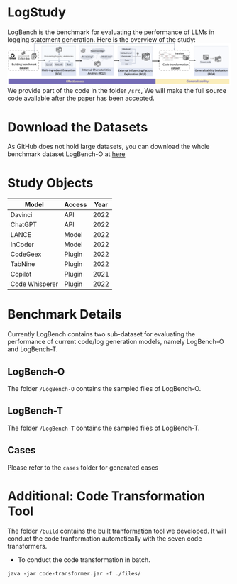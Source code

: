 # LogStudy
LogBench is the benchmark for evaluating the performance of LLMs in logging statement generation.
Here is the overview of the study:
![overview](img/overview.png)
We provide part of the code in the folder `/src`, We will make the full source code available after the paper has been accepted.
# Download the Datasets
As GitHub does not hold large datasets, you can download the whole benchmark dataset LogBench-O at [here](https://drive.google.com/file/d/13EV-rIFEwVrLGnpNIcpF3u9NSOh_gCNM/view?usp=sharing)

# Study Objects
| Model        | Access | Year |
| ------------ | ------ | ---- |
| Davinci      | API    | 2022 |
| ChatGPT      | API    | 2022 |
| LANCE        | Model  | 2022 |
| InCoder      | Model  | 2022 |
| CodeGeex     | Plugin | 2022 |
| TabNine      | Plugin | 2022 |
| Copilot      | Plugin | 2021 |
| Code Whisperer | Plugin | 2022 |

# Benchmark Details
Currently LogBench contains two sub-dataset for evaluating the performance of current code/log generation models, namely LogBench-O and LogBench-T.
## LogBench-O
The folder `/LogBench-O` contains the sampled files of LogBench-O.
## LogBench-T
The folder `/LogBench-T` contains the sampled files of LogBench-T.
## Cases
Please refer to the `cases` folder for generated cases


# Additional: Code Transformation Tool

The folder `/build` contains the built tranformation tool we developed. It will conduct the code tranformation automatically with the seven code transformers.
- To conduct the code transformation in batch.
```
java -jar code-transformer.jar -f ./files/
```
